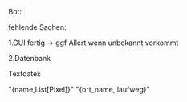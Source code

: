 Bot:

fehlende Sachen:

1.GUI fertig
-> ggf Allert wenn unbekannt vorkommt

2.Datenbank

Textdatei:

"{name,List[Pixel]}"
"{ort_name, laufweg}"
